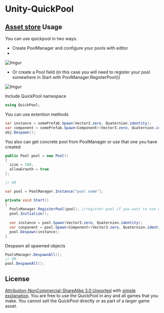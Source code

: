 # Unity-QuickPool
[Asset store](http://u3d.as/jEu)
Usage
-----
You can use quickpool in two ways:
- Create PoolManager and configure your pools with editor 
- 
![Imgur](http://i.imgur.com/mMy5Pr5.png)

- Or create a Pool field (in this case you will need to register your pool somewhere in Start with PoolManager.RegisterPool())

![Imgur](http://i.imgur.com/N6jDhrr.png)

Include QuickPool namespace

```C#
using QuickPool;
```

You can use extention methods

```C#
var instance = somePrefab.Spawn(Vector3.zero, Quaternion.identity);
var component = somePrefab.Spawn<Component>(Vector3.zero, Quaternion.identity);
obj.Despawn();
```

You also can get concrete pool from PoolManager or use that one you have created

```C#
public Pool pool = new Pool()
{
  size = 100,
  allowGrowth = true
};

// OR

var pool = PoolManager.Instance["pool name"];
```
```C#
private void Start()
{
  PoolsManager.RegisterPool(pool); //register pool if you want to use extention method Despawn
  pool.Initialize(); 
  
  var instance = pool.Spawn(Vector3.zero, Quaternion.identity);
  var conponent = pool.Spawn<Component>(Vector3.zero, Quaternion.identity);
  pool.Despawn(instance);
}
```
Despawn all spawned objects

```C#
PoolsManager.DespawnAll();
// OR
pool.DespawnAll();
```

License
-----
[Attribution-NonCommercial-ShareAlike 3.0 Unported](http://creativecommons.org/licenses/by-nc-sa/3.0/legalcode) with [simple explanation](http://creativecommons.org/licenses/by-nc-sa/3.0/deed.en_US). You are free to use the QuickPool in any and all games that you make. You cannot sell the QuickPool directly or as part of a larger game asset.
